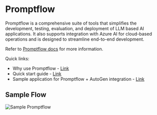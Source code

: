 # Promptflow

Promptflow is a comprehensive suite of tools that simplifies the development, testing, evaluation, and deployment of LLM based AI applications. It also supports integration with Azure AI for cloud-based operations and is designed to streamline end-to-end development.

Refer to [Promptflow docs](https://microsoft.github.io/promptflow/) for more information.

Quick links:

- Why use Promptflow - [Link](https://learn.microsoft.com/en-us/azure/machine-learning/prompt-flow/overview-what-is-prompt-flow)
- Quick start guide - [Link](https://microsoft.github.io/promptflow/how-to-guides/quick-start.html)
- Sample application for Promptflow + AutoGen integration - [Link](https://github.com/SuperDappAI/superdappstudio/tree/main/samples/apps/promptflow-autogen)

## Sample Flow

![Sample Promptflow](./img/ecosystem-promptflow.png)
